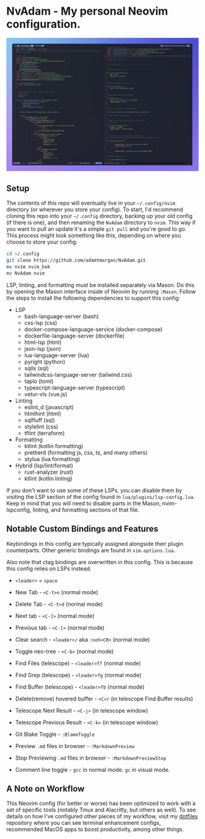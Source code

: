 # NvAdam - My personal Neovim configuration.

![screenshot](screenshot.png)

## Setup

The contents of this repo will eventually live in your `~/.config/nvim` directory (or wherever you store your config). To start, I'd recommend cloning this repo into your `~/.config` directory, backing up your old config (if there is one), and then renaming the `NvAdam` directory to `nvim`. This way if you want to pull an update it's a simple `git pull` and you're good to go. This process might look something like this, depending on where you choose to store your config:

```bash
cd ~/.config
git clone https://github.com/adamtmorgan/NvAdam.git
mv nvim nvim_bak
mv NvAdam nvim
```

LSP, linting, and formatting must be installed separately via Mason. Do this by opening the Mason interface inside of Neovim by running `:Mason`. Follow the steps to install the following dependencies to support this config:

- LSP
  - bash-language-server (bash)
  - css-lsp (css)
  - docker-compose-language-service (docker-compose)
  - dockerfile-language-server (dockerfile)
  - html-lsp (html)
  - json-lsp (json)
  - lua-language-server (lua)
  - pyright (python)
  - sqlls (sql)
  - tailwindcss-language-server (tailwind.css)
  - taplo (toml)
  - typescript-language-server (typescript)
  - vetur-vls (vue.js)
- Linting
  - eslint_d (javascript)
  - htmlhint (html)
  - sqlfluff (sql)
  - stylelint (css)
  - tflint (terraform)
- Formatting
  - ktlint (kotlin formatting)
  - prettierd (formatting js, css, ts, and many others)
  - stylua (lua formatting)
- Hybrid (lsp/lint/format)
  - rust-analyzer (rust)
  - ktlint (kotlin linting)

If you don't want to use some of these LSPs, you can disable
them by visiting the LSP section of the config found in
`lua/plugins/lsp-config.lua`. Keep in mind that you will need to
disable parts in the Mason, nvim-lspconfig, linting, and formatting
sections of that file.

## Notable Custom Bindings and Features

Keybindings in this config are typically assigned
alongside their plugin counterparts. Other generic bindings
are found in `vim.options.lua`.

Also note that ctag bindings are overwritten in this config.
This is because this config relies on LSPs instead.

- `<leader>` = `space`

- New Tab - `<C-t>n` (normal mode)

- Delete Tab - `<C-t>d` (normal mode)

- Next tab - `<C-]>` (normal mode)

- Previous tab - `<C-[>` (normal mode)

- Clear search - `<leader>/` aka `:noh<CR>` (normal mode)

- Toggle neo-tree - `<C-b>` (normal mode)

- Find Files (telescope) - `<leader>ff` (normal mode)

- Find Grep (telescope) - `<leader>fg` (normal mode)

- Find Buffer (telescope) - `<leader>fb` (normal mode)

- Delete(remove) hovered buffer - `<C>r` (in telescope Find Buffer results)

- Telescope Next Result - `<C-j>` (in telescope window)

- Telescope Previous Result - `<C-k>` (in telescope window)

- Git Blake Toggle - `:BlameToggle`

- Preview `.md` files in browser - `:MarkdownPreview`

- Stop Previewing `.md` files in browser - `:MarkdownPreviewStop`

- Comment line toggle - `gcc` in normal mode. `gc` in visual mode.

## A Note on Workflow

This Neovim config (for better or worse) has been optimized to work with a set of specific tools (notably Tmux and Alacritty, but others as well). To see details on how I've configured other pieces of my workflow, visit my [dotfiles](https://github.com/adamtmorgan/dotfiles) repository where you can see terminal enhancement configs, recommended MacOS apps to boost productivity, among other things.
